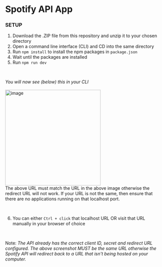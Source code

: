 # Spotify API App

### SETUP

1. Download the .ZIP file from this repository and unzip it to your chosen directory
2. Open a command line interface (CLI) and CD into the same directory
3. Run `npm install` to install the npm packages in `package.json`
4. Wait until the packages are installed
5. Run `npm run dev`

<br>

_You will now see (below) this in your CLI_ <br><br>
<img width="305" alt="image" src="https://user-images.githubusercontent.com/56489848/172600456-e7c67a71-6b6f-4134-bae0-1b89c8cc86ae.png">
<br>
The above URL must match the URL in the above image otherwise the redirect URL will not work. If your URL is not the same, then ensure that there are no applications running on that localhost port. 

<br>

6. You can either `Ctrl + click` that localhost URL OR visit that URL manually in your browser of choice

<br>

<bold>Note:</bold> _The API already has the correct client ID, secret and redirect URL configured. The above screenshot MUST be the same URL otherwise the Spotify API will redirect back to a URL that isn't being hosted on your computer._
